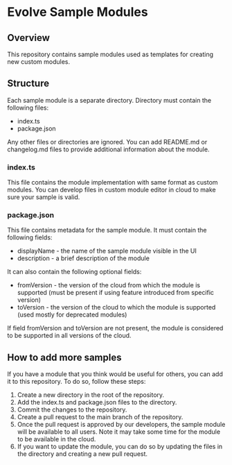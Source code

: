 # Evolve Sample Modules
## Overview
This repository contains sample modules used as templates for creating new custom modules.
## Structure
Each sample module is a separate directory. Directory must contain the following files:
- index.ts
- package.json

Any other files or directories are ignored. You can add README.md or changelog.md files to provide additional information about the module.

### index.ts
This file contains the module implementation with same format as custom modules. You can develop files in custom module editor in cloud to make sure your sample is valid.
### package.json
This file contains metadata for the sample module. It must contain the following fields:
- displayName - the name of the sample module visible in the UI
- description - a brief description of the module

It can also contain the following optional fields:
- fromVersion - the version of the cloud from which the module is supported (must be present if using feature introduced from specific version)
- toVersion - the version of the cloud to which the module is supported (used mostly for deprecated modules)

If field fromVersion and toVersion are not present, the module is considered to be supported in all versions of the cloud.

## How to add more samples
If you have a module that you think would be useful for others, you can add it to this repository. To do so, follow these steps:
1. Create a new directory in the root of the repository.
2. Add the index.ts and package.json files to the directory.
3. Commit the changes to the repository.
4. Create a pull request to the main branch of the repository.
5. Once the pull request is approved by our developers, the sample module will be available to all users. Note it may take some time for the module to be available in the cloud.
6. If you want to update the module, you can do so by updating the files in the directory and creating a new pull request.
